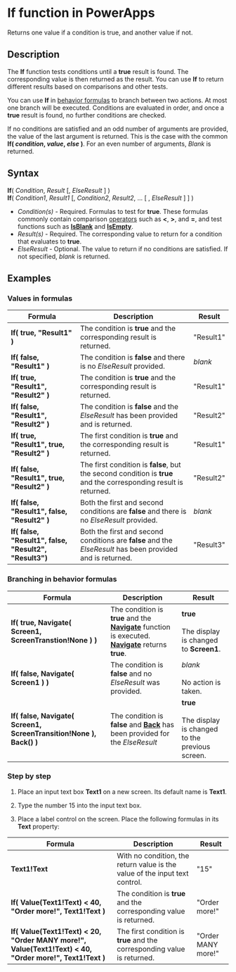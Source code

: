 <properties
	pageTitle="PowerApps: If function"
	description="Reference information for the If function in PowerApps, including syntax and examples"
	services=""
	suite="powerapps"
	documentationCenter="na"
	authors="gregli-msft"
	manager="dwrede"
	editor=""
	tags=""/>

<tags
   ms.service="powerapps"
   ms.devlang="na"
   ms.topic="article"
   ms.tgt_pltfrm="na"
   ms.workload="na"
   ms.date="11/07/2015"
   ms.author="gregli"/>

# If function in PowerApps #

Returns one value if a condition is true, and another value if not. 

## Description ##

The **If** function tests conditions until a **true** result is found.  The corresponding value is then returned as the result.  You can use **If** to return different results based on comparisons and other tests.  

You can use **If** in [behavior formulas](working-with-formulas-in-depth.md#behavior-formulas) to branch between two actions.  At most one branch will be executed.  Conditions are evaluated in order, and once a **true** result is found, no further conditions are checked.

If no conditions are satisfied and an odd number of arguments are provided, the value of the last argument is returned.  This is the case with the common **If( *condition*, *value*, *else* )**.  For an even number of arguments, *Blank* is returned.

## Syntax ##

**If**( *Condition*, *Result* [, *ElseResult* ] )<br>**If**( *Condition1*, *Result1* [, *Condition2*, *Result2*, ... [ , *ElseResult* ] ] )

- *Condition(s)* - Required.  Formulas to test for **true**.  These formulas commonly contain comparison [operators](operators.md) such as **<**, **>**, and **=**, and test functions such as **[IsBlank](function-isblank-isempty.md)** and **[IsEmpty](function-isblank-isempty.md)**.
- *Result(s)* - Required.  The corresponding value to return for a condition that evaluates to **true**.
- *ElseResult* - Optional.  The value to return if no conditions are satisfied.  If not specified, *blank* is returned.

## Examples ##

### Values in formulas ###

| Formula | Description | Result |
|---------|-------------|--------|
| **If( true, "Result1" )** | The condition is **true** and the corresponding result is returned. | "Result1" |
| **If( false, "Result1" )** | The condition is **false** and there is no *ElseResult* provided.  | *blank* |
| **If( true, "Result1", "Result2" )** | The condition is **true** and the corresponding result is returned. | "Result1" |
| **If( false, "Result1", "Result2" )** | The condition is **false** and the *ElseResult* has been provided and is returned.   | "Result2" |
| **If( true, "Result1", true, "Result2" )** | The first condition is **true** and the corresponding result is returned. | "Result1" |
| **If( false, "Result1", true, "Result2" )** | The first condition is **false**, but the second condition is **true** and the corresponding result is returned. | "Result2" |
| **If( false, "Result1", false, "Result2" )** | Both the first and second conditions are **false** and there is no *ElseResult* provided.    | *blank* |
| **If( false, "Result1", false, "Result2", "Result3")** | Both the first and second conditions are **false** and the *ElseResult* has been provided and is returned. | "Result3" |

### Branching in behavior formulas ###

| Formula | Description | Result |
|---------|-------------|--------|
| **If( true, Navigate( Screen1, ScreenTranstion!None ) )** | The condition is **true** and the **[Navigate](function-navigate.md)** function is executed. **[Navigate](function-navigate.md)** returns **true**. | **true**<br><br>The display is changed to **Screen1**. |
| **If( false, Navigate( Screen1 ) )** | The condition is **false** and no *ElseResult* was provided. | *blank*<br><br>No action is taken. |
| **If( false, Navigate( Screen1, ScreenTransition!None ), Back() )** | The condition is **false** and **[Back](function-navigate.md)** has been provided for the *ElseResult* | **true**<br><br>The display is changed to the previous screen. |

### Step by step ###

1. Place an input text box **Text1** on a new screen.  Its default name is **Text1**.
  
2. Type the number 15 into the input text box.
 
3. Place a label control on the screen.  Place the following formulas in its **Text** property:

| Formula | Description | Result |
|---------|-------------|--------|
| **Text1!Text** | With no condition, the return value is the value of the input text control. | "15" |
| **If( Value(Text1!Text) < 40, "Order more!", Text1!Text )** | The condition is **true** and the corresponding value is returned. | "Order more!" |
| **If( Value(Text1!Text) < 20, "Order MANY more!", Value(Text1!Text) < 40, "Order more!", Text1!Text )** |  The first condition is **true** and the corresponding value is returned. | "Order MANY more!" |


